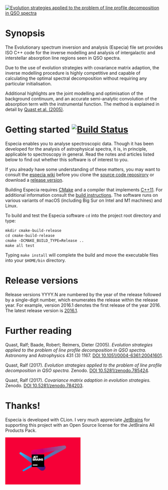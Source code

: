 <a href="https://doi.org/10.5281/zenodo.785424"><img src="https://zenodo.org/record/4587314/files/fit.gif" alt="Evolution strategies applied to the problem of line profile decomposition in QSO spectra"></a>

# Synopsis

The Evolutionary spectrum inversion and analysis (Especia) file set provides ISO C++ code for the inverse modelling and
analysis of intergalactic and interstellar absorption line regions seen in QSO spectra.

Due to the use of evolution strategies with covariance matrix adaption, the inverse modelling procedure is highly
competitive and capable of calculating the optimal spectral decomposition without requiring any particular
initialisation.

Additional highlights are the joint modelling and optimisation of the background continuum, and an accurate
semi-analytic convolution of the absorption term with the instrumental function. The method is explained in detail by
[Quast et al. (2005)](http://dx.doi.org/10.1051/0004-6361:20041601).

# Getting started [![Build Status](https://travis-ci.org/octoflar/especia.svg?branch=master)](https://travis-ci.org/octoflar/especia)

Especia enables you to analyse spectroscopic data. Though it has been developed for the analysis of astrophysical
spectra, it is, in principle, applicable to spectroscopy in general. Read the notes and articles listed below to find
out whether this software is of interest to you.

If you already have some understanding of these matters, you may want to consult the
[especia wiki](https://github.com/octoflar/especia/wiki)
before you clone the [source code reposirory](https://github.com/octoflar/especia)
or download a [release version](https://github.com/octoflar/especia/releases).

Building Especia requires [CMake](https://cmake.org) and a compiler that implements
[C++11](https://en.wikipedia.org/wiki/C%2B%2B11). For additional information consult
the [build instructions](https://github.com/octoflar/especia/wiki/Build-instructions). The software runs on various
variants of macOS (including Big Sur on Intel and M1 machines) and Linux.

To build and test the Especia software `cd` into the project root directory and type:

    mkdir cmake-build-release
    cd cmake-build-release
    cmake -DCMAKE_BUILD_TYPE=Release ..
    make all test

Typing `make install` will complete the build and move the executable files into your
`$HOME/bin` directory.

# Release versions

Release versions YYYY.N are numbered by the year of the release followed by a single-digit number, which enumerates the
release within the release year. For example, version 2016.1 denotes the first release of the year 2016. The latest
release version is [2016.1](https://github.com/octoflar/especia/releases/tag/2016.1).

# Further reading

Quast, Ralf; Baade, Robert; Reimers, Dieter (2005). *Evolution strategies applied to the problem of line profile
decomposition in QSO spectra.*
Astronomy and Astrophysics 431 (3) 1167. [DOI 10.1051/0004-6361:20041601](http://doi.org/10.1051/0004-6361:20041601).

Quast, Ralf (2017). *Evolution strategies applied to the problem of line profile decomposition in QSO spectra.*
Zenodo. [DOI 10.5281/zenodo.785424](https://doi.org/10.5281/zenodo.785424).

Quast, Ralf (2017). *Covariance matrix adaption in evolution strategies.*
Zenodo. [DOI 10.5281/zenodo.784203](https://doi.org/10.5281/zenodo.784203).

# Thanks!

Especia is developed with CLion. I very much appreciate [JetBrains](https://jb.gg/OpenSource)
for supporting this project with an Open Source license for the JetBrains All Products Pack.

<a href="https://jb.gg/OpenSource"><img style="max-width:240px; object-fit:contain" src="assets/img/jb4-crimson.png" alt="JetBrains logo"></a>